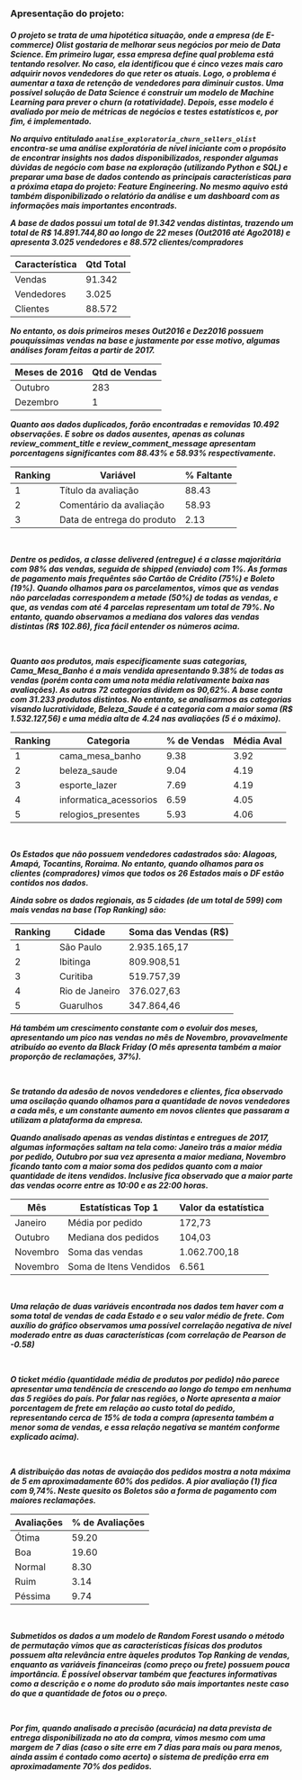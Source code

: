 <html>
<h3> Apresentação do projeto:
<h5>
O projeto se trata de uma hipotética situação, onde a empresa (de E-commerce) Olist gostaria de melhorar seus negócios por meio de Data Science. Em primeiro lugar, essa empresa define qual problema está tentando resolver. No caso, ela identificou que é cinco vezes mais caro adquirir novos vendedores do que reter os atuais. Logo, o problema é aumentar a taxa de retenção de vendedores para diminuir custos. Uma possível solução de Data Science é construir um modelo de Machine Learning para prever o churn (a rotatividade). Depois, esse modelo é avaliado por meio de métricas de negócios e testes estatísticos e, por fim, é implementado.

No arquivo entitulado `analise_exploratoria_churn_sellers_olist` encontra-se uma análise exploratória de nível iniciante com o propósito de encontrar insights nos dados disponibilizados, responder algumas dúvidas de negócio com base na exploração (utilizando Python e SQL) e preparar uma base de dados contendo as principais características para a próxima etapa do projeto: *Feature Engineering*. No mesmo aquivo está também disponibilizado o relatório da análise e um dashboard com as informações mais importantes encontrads.
  
  
  
  <html>

A base de dados possui um total de 91.342 vendas distintas, trazendo um total de R$ 14.891.744,80 ao longo de 22 meses (Out2016 até Ago2018) e apresenta  3.025 vendedores e 88.572 clientes/compradores

Característica | Qtd Total
---------------|----------
Vendas         | 91.342
Vendedores     | 3.025
Clientes       | 88.572

No entanto, os dois primeiros meses Out2016 e Dez2016 possuem pouquíssimas vendas na base e justamente por esse motivo, algumas análises foram feitas a partir de 2017.

Meses de 2016| Qtd de Vendas
-------------|--------------
Outubro      | 283
Dezembro     | 1


Quanto aos dados duplicados, forão encontradas e removidas 10.492 observações. E sobre os dados ausentes, apenas as colunas review_comment_title e review_comment_message apresentam porcentagens significantes com 88.43% e 58.93% respectivamente.

Ranking | Variável                   | % Faltante 
--------|----------------------------|-------------
1       | Título da avaliação        | 88.43
2       | Comentário da avaliação    | 58.93
3       | Data de entrega do produto | 2.13

<br>

Dentre os pedidos, a classe *delivered* (entregue) é a classe majoritária com 98% das vendas, seguida de shipped (enviado) com 1%. As formas de pagamento mais frequêntes são Cartão de Crédito (75%) e Boleto (19%). Quando olhamos para os parcelamentos, vimos que as vendas não parceladas correspondem a metade (50%) de todas as vendas, e que, as vendas com até 4 parcelas representam um total de 79%. No entanto, quando observamos a mediana dos valores das vendas distintas (R$ 102.86), fica fácil entender os números acima.

<br>

Quanto aos produtos, mais especificamente suas categorias, Cama_Mesa_Banho é a mais vendida apresentando 9.38% de todas as vendas (porém conta com uma nota média relativamente baixa nas avaliações). As outras 72 categorias dividem os 90,62%.
A base conta com 31.233 produtos distintos.
No entanto, se analisarmos as categorias visando lucratividade, Beleza_Saude é a categoria com a maior soma (R$ 1.532.127,56)	e uma média alta de 4.24 nas avaliações (5 é o máximo).

Ranking | Categoria              | % de Vendas  | Média Aval
--------|------------------------|--------------|-----------
1       | cama_mesa_banho        | 9.38         |3.92
2       | beleza_saude           | 9.04         |4.19
3       | esporte_lazer          | 7.69         |4.19
4       | informatica_acessorios | 6.59         |4.05
5       | relogios_presentes     | 5.93         |4.06

<br>

Os Estados que não possuem vendedores cadastrados são: Alagoas, Amapá, Tocantins, Roraima. No entanto, quando olhamos para os clientes (compradores) vimos que todos os 26 Estados mais o DF estão contidos nos dados.

Ainda sobre os dados regionais, as 5 cidades (de um total de 599) com mais vendas na base (Top Ranking) são: 

Ranking | Cidade            | Soma das Vendas (R$) 
--------|-------------------|---------------------
1       | São Paulo         | 2.935.165,17
2       | Ibitinga          | 809.908,51
3       | Curitiba          | 519.757,39
4       | Rio de Janeiro    | 376.027,63
5       | Guarulhos         | 347.864,46


Há também um crescimento constante com o evoluir dos meses, apresentando um pico nas vendas no mês de Novembro, provavelmente atribuído ao evento da Black Friday (O mês apresenta também a maior proporção de reclamações, 37%).

<br>

Se tratando da adesão de novos vendedores e clientes, fica observado uma oscilação quando olhamos para a quantidade de novos vendedores a cada mês, e um constante aumento em novos clientes que passaram a utilizam a plataforma da empresa.

Quando analisado apenas as vendas distintas e entregues de 2017, algumas informações saltam na tela como: Janeiro trás a maior *média por pedido*, Outubro por sua vez apresenta a *maior mediana*, Novembro ficando tanto com a *maior soma dos pedidos* quanto com a *maior quantidade de itens vendidos*.
Inclusive fica observado que a maior parte das vendas ocorre entre as 10:00 e as 22:00 horas.

Mês      | Estatísticas Top 1       | Valor da estatística
---------|--------------------------|---------------------
Janeiro  | Média por pedido         | 172,73
Outubro  | Mediana dos pedidos      | 104,03
Novembro | Soma das vendas          | 1.062.700,18
Novembro | Soma de Itens Vendidos   | 6.561

<br>

Uma relação de duas variáveis encontrada nos dados tem haver com a *soma total de vendas de cada Estado* e o seu *valor médio de frete*. Com auxílio do gráfico observamos uma possível correlação negativa de nível moderado entre as duas características (com correlação de Pearson de -0.58)

<br>

O ticket médio (quantidade média de produtos por pedido) não parece apresentar uma tendência de crescendo ao longo do tempo em nenhuma das 5 regiões do país.
Por falar nas regiões, o Norte apresenta a maior porcentagem de frete em relação ao custo total do pedido, representando cerca de 15% de toda a compra (apresenta também a menor soma de vendas, e essa relação negativa se mantém conforme explicado acima).

<br>

A distribuição das notas de avaiação dos pedidos mostra a nota máxima de 5 em aproximadamente 60% dos pedidos. A pior avaliação (1) fica com 9,74%.
Neste quesito os Boletos são a forma de pagamento com maiores reclamações.

Avaliações | % de Avaliações
-----------|----------------
Ótima      | 59.20
Boa        | 19.60
Normal     | 8.30
Ruim       | 3.14
Péssima    | 9.74

<br>

Submetidos os dados a um modelo de Random Forest usando o método de permutação vimos que as características físicas dos produtos possuem alta relevância entre àqueles produtos Top Ranking de vendas, enquanto as variáveis financeiras (como preço ou frete) possuem pouca importância. É possível observar também que feactures informativas como a *descrição* e o *nome do produto* são mais importantes neste caso do que a quantidade de fotos ou o preço.

<br>

Por fim, quando analisado a precisão (acurácia) na data prevista de entrega disponibilizada no ato da compra, vimos mesmo com uma margem de 7 dias (caso o site erre em 7 dias para mais ou para menos, ainda assim é contado como acerto)
o sistema de predição erra em aproximadamente 70% dos pedidos.

</html>
</html>
